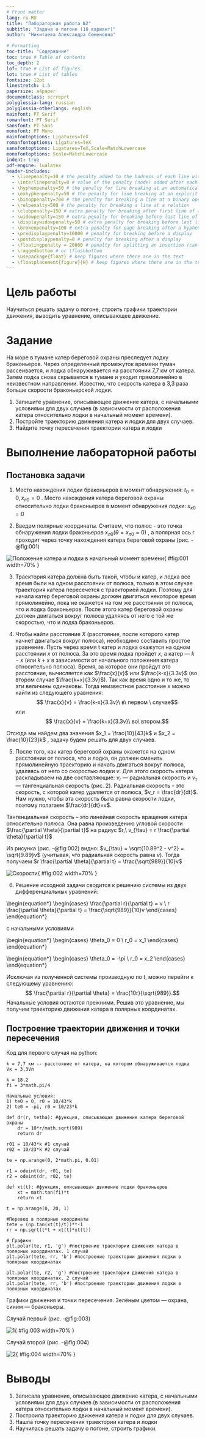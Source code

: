```yaml
---
# Front matter
lang: ru-RU
title: "Лабораторная работа №2"
subtitle: "Задача о погоне (18 вариант)"
author: "Никитаева Александра Семеновна"

# Formatting
toc-title: "Содержание"
toc: true # Table of contents
toc_depth: 2
lof: true # List of figures
lot: true # List of tables
fontsize: 12pt
linestretch: 1.5
papersize: a4paper
documentclass: scrreprt
polyglossia-lang: russian
polyglossia-otherlangs: english
mainfont: PT Serif
romanfont: PT Serif
sansfont: PT Sans
monofont: PT Mono
mainfontoptions: Ligatures=TeX
romanfontoptions: Ligatures=TeX
sansfontoptions: Ligatures=TeX,Scale=MatchLowercase
monofontoptions: Scale=MatchLowercase
indent: true
pdf-engine: lualatex
header-includes:
  - \linepenalty=10 # the penalty added to the badness of each line within a paragraph (no associated penalty node) Increasing the value makes tex try to have fewer lines in the paragraph.
  - \interlinepenalty=0 # value of the penalty (node) added after each line of a paragraph.
  - \hyphenpenalty=50 # the penalty for line breaking at an automatically inserted hyphen
  - \exhyphenpenalty=50 # the penalty for line breaking at an explicit hyphen
  - \binoppenalty=700 # the penalty for breaking a line at a binary operator
  - \relpenalty=500 # the penalty for breaking a line at a relation
  - \clubpenalty=150 # extra penalty for breaking after first line of a paragraph
  - \widowpenalty=150 # extra penalty for breaking before last line of a paragraph
  - \displaywidowpenalty=50 # extra penalty for breaking before last line before a display math
  - \brokenpenalty=100 # extra penalty for page breaking after a hyphenated line
  - \predisplaypenalty=10000 # penalty for breaking before a display
  - \postdisplaypenalty=0 # penalty for breaking after a display
  - \floatingpenalty = 20000 # penalty for splitting an insertion (can only be split footnote in standard LaTeX)
  - \raggedbottom # or \flushbottom
  - \usepackage{float} # keep figures where there are in the text
  - \floatplacement{figure}{H} # keep figures where there are in the text
---
```


# Цель работы

Научиться решать задачу о погоне, строить графики траектории движения, выводить уравнение, описывающее движение.

# Задание

На море в тумане катер береговой охраны преследует лодку браконьеров. Через определенный промежуток времени туман рассеивается, и лодка обнаруживается на расстоянии 7,7 км от катера. Затем лодка снова скрывается в тумане и уходит прямолинейно в неизвестном направлении. Известно, что скорость катера в 3,3 раза больше скорости браконьерской лодки.

  1. Запишите уравнение, описывающее движение катера, с начальными условиями для двух случаев (в зависимости от расположения катера относительно лодки в начальный момент времени).
  2. Постройте траекторию движения катера и лодки для двух случаев.
  3. Найдите точку пересечения траектории катера и лодки 

# Выполнение лабораторной работы

## Постановка задачи
1. Место нахождения лодки браконьеров в момент обнаружения: $t_0 = 0, x_{л0} = 0$
. Место нахождения катера береговой охраны относительно лодки браконьеров в момент обнаружения лодки: $x_{к0} = 0$


2. Введем полярные координаты. Считаем, что полюс - это точка обнаружения лодки браконьеров $x_{л0} (\theta = x_{л0} = 0)$
, а полярная ось r проходит через точку нахождения катера береговой охраны (рис. -@fig:001)

![Положение катера и лодки в начальный момент времени](image/1.png){ #fig:001 width=70% }

3. Траектория катера должна быть такой, чтобы и катер, и лодка все время были на одном расстоянии от полюса, только в этом случае траектория катера пересечется с траекторией лодки. Поэтому для начала катер береговой охраны должен двигаться некоторое время прямолинейно, пока не окажется на том же расстоянии от полюса, что и лодка браконьеров. После этого катер береговой охраны должен двигаться вокруг полюса удаляясь от него с той же скоростью, что и лодка браконьеров.


4. Чтобы найти расстояние $X$ (расстояние, после которого катер начнет двигаться вокруг полюса), необходимо составить простое уравнение. Пусть через время t катер и лодка окажутся на одном расстоянии $x$ от полюса. За это время лодка пройдет $x$, а катер — $k - x$ (или $k + x$ в зависимости от начального положения катера относительно полюса). Время, за которое они пройдут это расстояние, вычисляется как $\frac{x}{v}$ или $\frac{k-x}{3.3v}$ (во втором случае $\frac{k+x}{3.3v}$). Так как время одно и то же, то эти величины одинаковы. Тогда неизвестное расстояние $x$ можно найти из следующего уравнения:
$$ \frac{x}{v} = \frac{k-x}{3.3v}\ в\ первом \ случае$$
или
$$ \frac{x}{v} = \frac{k+x}{3.3v}\ во\ втором.$$

Отсюда мы найдем два значения $x_1 = \frac{10}{43}k$ и $x_2 = \frac{10}{23}k$ 
, задачу будем решать для двух случаев.


5. После того, как катер береговой охраны окажется на одном расстоянии от полюса, что и лодка, он должен сменить прямолинейную траекторию и начать двигаться вокруг полюса, удаляясь от него со скоростью лодки $v$. Для этого скорость катера раскладываем на две составляющие: $v_r$ — радиальная скорость и $v_{\tau}$ — тангенциальная скорость (рис. 2). Радиальная скорость - это скорость, с которой катер удаляется от полюса, $v_r = \frac{dr}{dt}$. Нам нужно, чтобы эта скорость была равна скорости лодки, поэтому полагаем $\frac{dr}{dt}=v$.

Тангенциальная скорость – это линейная скорость вращения катера относительно полюса. Она равна произведению угловой скорости $\frac{\partial \theta}{\partial t}$ на радиус $r,\ v_{\tau} = r \frac{\partial \theta}{\partial t}$

Из рисунка (рис. -@fig:002) видно: $v_{\tau} = \sqrt{10.89^2 - v^2} = \sqrt{9.89}v$ (учитывая, что радиальная скорость равна $v$). Тогда получаем $r \frac{\partial \theta}{\partial t} = \frac{\sqrt{989}}{10}v$

![Скорости](image/2.png){ #fig:002 width=70% }

6. Решение исходной задачи сводится к решению системы из двух дифференциальных уравнений: 

\begin{equation*} 
  \begin{cases} 
    \frac{\partial r}{\partial t} = v 
    \\
    r \frac{\partial \theta}{\partial t} = \frac{\sqrt{989}}{10}v 
  \end{cases}
\end{equation*} 

с начальными условиями 

\begin{equation*}
  \begin{cases}
    \theta_0 = 0 
    \\ 
    r_0 = x_1 
  \end{cases}
\end{equation*}

\begin{equation*}
  \begin{cases}
    \theta_0 = -\pi
    \\
    r_0 = x_2
  \end{cases}
\end{equation*} 

Исключая из полученной системы производную по $t$, можно перейти к следующему уравнению:
$$ \frac{\partial r}{\partial \theta} = \frac{10r}{\sqrt{989}}.$$
Начальные условия остаются прежними. Решив это уравнение, мы получим траекторию движения катера в полярных координатах.

## Построение траектории движения и точки пересечения
Код для первого случая на python:

```
k = 7,7 км -- расстояние от катера, на котором обнаруживается лодка
Vк = 3,3Vл

k = 18.2
fi = 3*math.pi/4

Начальные условия:
1) te0 = 0, r0 = 10/43*k
2) te0 = -pi, r0 = 10/23*k

def dr(r, tetha): #функция, описывающая движение катера береговой охраны
    dr = 10*r/math.sqrt(989)
    return dr

r01 = 10/43*k #1 случай
r02 = 10/23*k #2 случай

te = np.arange(0, 2*math.pi, 0.01)

r1 = odeint(dr, r01, te)
r2 = odeint(dr, r02, te)

def xt(t): #функция, описывающая движение лодки браконьеров
    xt = math.tan(fi)*t
    return xt

t = np.arange(0, 20, 1)

#Перевод в полярные координаты
tete = (np.tan(xt(t)/t))**-1
rr = np.sqrt(t*t + xt(t)*xt(t))

# Графики
plt.polar(te, r1, 'g') #построение траектории движения катера в полярных координатах. 1 случай
plt.polar(tete, rr, 'b') #построение траектории движения лодки в полярных координатах

plt.polar(te, r2, 'g') #построение траектории движения катера в полярных координатах. 2 случай
plt.polar(tete, rr, 'b') #построение траектории движения лодки в полярных координатах
```

Графики движения и точки пересечения. Зелёным цветом — охрана, синим — браконьеры.

Случай первый (рис. -@fig:003)

![1](image/3.png){ #fig:003 width=70% }

Случай второй (рис. -@fig:004)

![2](image/4.png){ #fig:004 width=70% }

# Выводы

  1. Записала уравнение, описывающее движение катера, с начальными условиями для двух случаев (в зависимости от расположения катера относительно лодки в начальный момент времени).
  2. Построила траекторию движения катера и лодки для двух случаев.
  3. Нашла точку пересечения траектории катера и лодки 
  4. Научилась решать задачу о погоне, строить графики.